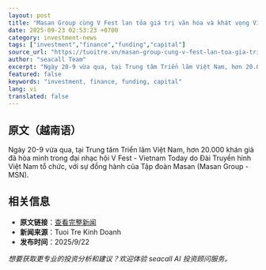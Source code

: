 ```yaml
---
layout: post
title: "Masan Group cùng V Fest lan tỏa giá trị văn hóa và khát vọng Việt"
date: 2025-09-23 02:53:23 +0700
category: investment-news
tags: ["investment","finance","funding","capital"]
source_url: "https://tuoitre.vn/masan-group-cung-v-fest-lan-toa-gia-tri-van-hoa-va-khat-vong-viet-20250922180609515.htm"
author: "seacall Team"
excerpt: "Ngày 20-9 vừa qua, tại Trung tâm Triển lãm Việt Nam, hơn 20.000 khán giả đã hòa mình trong đại nhạc hội V Fest - Vietnam Today do Đài Truyền hình Việt Nam tổ chức, với sự đồng hành của Tập đoàn Masan ..."
featured: false
keywords: "investment, finance, funding, capital"
lang: vi
translated: false
---
```


## 原文（越南语）

Ngày 20-9 vừa qua, tại Trung tâm Triển lãm Việt Nam, hơn 20.000 khán giả đã hòa mình trong đại nhạc hội V Fest - Vietnam Today do Đài Truyền hình Việt Nam tổ chức, với sự đồng hành của Tập đoàn Masan (Masan Group - MSN).

## 相关信息

- **原文链接**：[查看完整新闻](https://tuoitre.vn/masan-group-cung-v-fest-lan-toa-gia-tri-van-hoa-va-khat-vong-viet-20250922180609515.htm)
- **新闻来源**：Tuoi Tre Kinh Doanh
- **发布时间**：2025/9/22

*想要获取更专业的投资分析和建议？欢迎体验 seacall AI 投资顾问服务。*